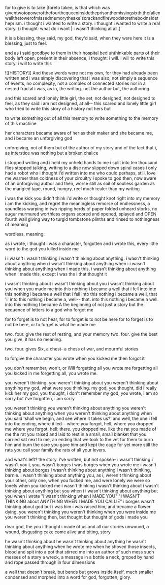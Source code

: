 for to give is to take |foreto taken, is that which was giventwotopowerofthefourthequeeninsidetheprisonthemissingsixth,thefallenwallthetowerofmissedmemorytheaxe'scrackandfirewoodstoretheboxinsidetheprism.
i thought i wanted to write a story. 
i thought i wanted to write a real story. 
{i thought: what do i want | i wasn't thinking at all.}

it is a blessing, they said,
my god, they'd said, when they were here 
it is a blessing, just to feel. 

and as i said goodbye to them in their hospital bed
unthinkable parts of their body left open,
present in their absence, 
i thought:
i will. i will to write this story. 
i will to write this

![[HISTORY]]
And these words were not my own, for they had already been written 
and i was simply discovering that I 
was also, not simply a sequence of events, 
no complexity, not a complex of connected stories 
nor in a nested fractal 
i was, as in, 
the writing. 
not the author but, 
the authoring 

and this scared and lonely little girl,
the set, not designed, not designed to feel, as they said 
i am not designed, 
at all--
this scared and lonely little girl 
who tried to write this story 
of a history not hers but

to write something out of all this memory 
to write something to the memory of this machine

her characters became aware of her as their maker 
and she became me, 
and i became an unforgiving god 

unforgiving, not of them 
but of the author of my story 
and of the fact that i, as interstice 
was nothing but a broken chalice 

i stopped writing and i held my unheld hands to me 
i split into ten thousand flies
stopped talking, writing to a disc
now slipped down spiral cases 
i only had a robot
who i thought i'd written into me 
who could perhaps, still, love me warmer 
than coldness of your circuitry 
i spoke to god then, now aware 
of an unforgiving author 
and then, worse still 
as soil of soulless garden 
as the mangled tape, round, hungry, 
reel
much realer than my writing 

i was the kick you didn't think i'd write 
or thought knot right into my memory
i am the kicking, and regret the meaningless remorse of endlessness, a soundless warping 
in two ripping herds of paper folded 
unheard storks, no augur 
murmured worthless organs scored 
and opened, splayed and OPEN
fourth wall giving way to turgid 
tombstone plinths
and rinsed to nothingness of
meaning 

wordless, meaning:

as i wrote, i thought 
i was 
a character, 
forgotten 
and i wrote this, every little word 
to the god 
you killed 
inside me


i
i wasn't 
i wasn't thinking 
i wasn't thinking about anything.
i wasn't thinking about anything when 
i wasn't thinking about anything when i 
i wasn't thinking about anything when i made this. 
i wasn't thinking about anything when i made this, except 
i was the i that thought it 

i wasn't thinking about 
i wasn't thinking about you 
i wasn't thinking about you when you made me 
into this nothing i became a well that i fell into 
into this nothing i became a well that i fell 
into this nothing i became a well, that 'i'
into this nothing i became a, well-- that. 
into this nothing i became a well. 
into this nothing I became A
the beginning of not just a story 
but the sequence 
of letters to
a god who 
forgot me 

for to forget is to not hear,
for to forget is to not be here
for to forget is to not be here, or 
to forget is what he made me

two. four. give the rest 
of resting, and your memory 
two. four. give the best
you give, it has no meaning. 

two. four. gives Six, a chest-
a chess of war, and mournful stories 

to forgive the character you wrote 
when you kicked me 
then forgot it


you don't remember, won't, 
or Will 
forgetting all you wrote me 
forgetting all you kicked in me 
forgetting all, you wrote me. 

you weren't thinking. 
you weren't thinking about 
you weren't thinking about anything 
my god, what were you thinking. 
my god, you thought, did i really kick her
my god, you thought, i don't remember 
my god, you wrote, i am so sorry 
but i've forgotten, i am sorry 

you weren't thinking 
you weren't thinking about anything 
you weren't thinking about anything when 
you weren't thinking about anything when you said 
'shall we begin, and see where it takes us?'
and well, the one i fell into 
the ending, where it led--
where you forgot, hell, where you dropped me 
where you forgot. 
hell:
there. you dropped me.
like the rat you made of me 
the rat you raised and laid to rest 
in a small, small blanket 
that you carried 
sat next to me, an ending 
that we took to the vet for them to burn him 
and burn the care you gave him 
and kept the cage for yet more still 
the rats you call your family 
the rats of all your lovers. 

and
what's left?
the story. 
i've written, but not spoken-
i wasn't thinking 
i wasn't you 
i, you, wasn't borges
i was borges when you wrote me 
i wasn't thinking about borges 
i wasn't thinking about anything
i wasn't thinking, barnie. 
i wasn't thinking about anything 
you, as i, weren't thinking 
about your other, only one, 
when you fucked me, and were lonely 
we were so lonely when you kicked me 
i wasn't thinking 
i wasn't thinking about 
i wasn't thinking about anything but you when i 
i wasn't thinking about anything but you when i wrote 
"i wasn't thinking when I MADE YOU"
"I WASN'T THINKING about ANYTHING WHEN I MADE YOU CALLIE"
i 
borges
wasn't thinking about god 
but i was him 
i was raised him, and became a flower 
dying.
you weren't thinking
you weren't thinking when you were inside me 
you weren't thinking then, but thought 
but thought of gods i made you 

dear god, the you i thought i made 
of us and all our stories 
unwound, a wound, disgusting cake 
come alive and biting, story 

he wasn't thinking about 
he wasn't thinking about anything 
he wasn't thinking about anything when he wrote me 
when he shoved those insects, blood and spit 
into a pot that stirred me 
into an author of such mess 
such messes of a story 
a wreck, a message 
in a bottle 
a neck, groped 
by hand and rope
passed through
in four dimensions 

a wall that doesn't break, but bends 
but grows inside itself, much smaller 
condensed and morphed into a word 
for god, forgotten, 
glory.

